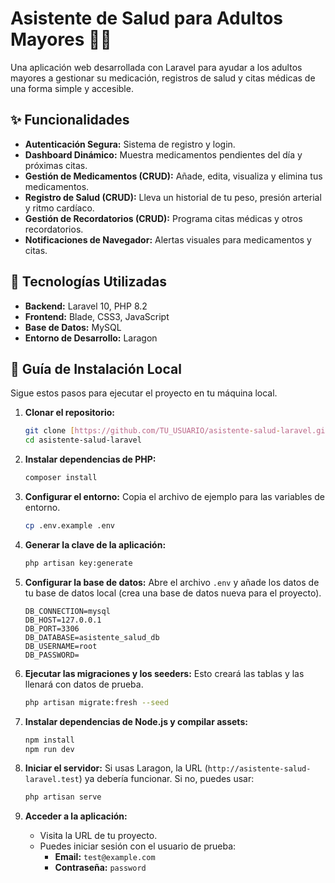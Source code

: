 # Asistente de Salud para Adultos Mayores 👴👵

Una aplicación web desarrollada con Laravel para ayudar a los adultos mayores a gestionar su medicación, registros de salud y citas médicas de una forma simple y accesible.

## ✨ Funcionalidades

* **Autenticación Segura:** Sistema de registro y login.
* **Dashboard Dinámico:** Muestra medicamentos pendientes del día y próximas citas.
* **Gestión de Medicamentos (CRUD):** Añade, edita, visualiza y elimina tus medicamentos.
* **Registro de Salud (CRUD):** Lleva un historial de tu peso, presión arterial y ritmo cardíaco.
* **Gestión de Recordatorios (CRUD):** Programa citas médicas y otros recordatorios.
* **Notificaciones de Navegador:** Alertas visuales para medicamentos y citas.

## 🚀 Tecnologías Utilizadas

* **Backend:** Laravel 10, PHP 8.2
* **Frontend:** Blade, CSS3, JavaScript
* **Base de Datos:** MySQL
* **Entorno de Desarrollo:** Laragon

## 🔧 Guía de Instalación Local

Sigue estos pasos para ejecutar el proyecto en tu máquina local.

1.  **Clonar el repositorio:**
    ```bash
    git clone [https://github.com/TU_USUARIO/asistente-salud-laravel.git](https://github.com/TU_USUARIO/asistente-salud-laravel.git)
    cd asistente-salud-laravel
    ```

2.  **Instalar dependencias de PHP:**
    ```bash
    composer install
    ```

3.  **Configurar el entorno:**
    Copia el archivo de ejemplo para las variables de entorno.
    ```bash
    cp .env.example .env
    ```

4.  **Generar la clave de la aplicación:**
    ```bash
    php artisan key:generate
    ```

5.  **Configurar la base de datos:**
    Abre el archivo `.env` y añade los datos de tu base de datos local (crea una base de datos nueva para el proyecto).
    ```env
    DB_CONNECTION=mysql
    DB_HOST=127.0.0.1
    DB_PORT=3306
    DB_DATABASE=asistente_salud_db
    DB_USERNAME=root
    DB_PASSWORD=
    ```

6.  **Ejecutar las migraciones y los seeders:**
    Esto creará las tablas y las llenará con datos de prueba.
    ```bash
    php artisan migrate:fresh --seed
    ```

7.  **Instalar dependencias de Node.js y compilar assets:**
    ```bash
    npm install
    npm run dev
    ```

8.  **Iniciar el servidor:**
    Si usas Laragon, la URL (`http://asistente-salud-laravel.test`) ya debería funcionar. Si no, puedes usar:
    ```bash
    php artisan serve
    ```

9.  **Acceder a la aplicación:**
    * Visita la URL de tu proyecto.
    * Puedes iniciar sesión con el usuario de prueba:
        * **Email:** `test@example.com`
        * **Contraseña:** `password`
